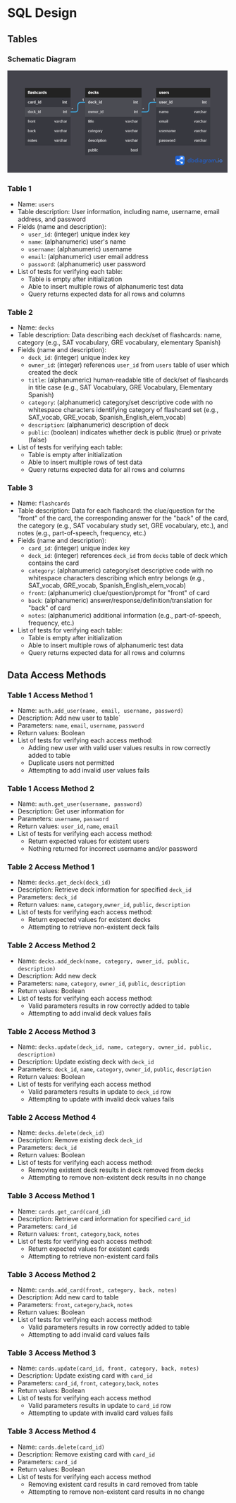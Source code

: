 # SQL Design #

## Tables ##

### Schematic Diagram ###
<img src="https://github.com/ThomasJHLees/Team0Project/blob/main/images/db_schematic.png" width="500px">

### Table 1 ###
* Name: `users`
* Table description: User information, including name, username, email address, and password
* Fields (name and description):
  * `user_id`: (integer) unique index key
  * `name`: (alphanumeric) user's name
  * `username`: (alphanumeric) username
  * `email`: (alphanumeric) user email address
  * `password`: (alphanumeric) user password
* List of tests for verifying each table:
  * Table is empty after initialization 
  * Able to insert multiple rows of alphanumeric test data
  * Query returns expected data for all rows and columns

### Table 2 ###
* Name: `decks`
* Table description: Data describing each deck/set of flashcards: name, category (e.g., SAT vocabulary, GRE vocabulary, elementary Spanish)
* Fields (name and description):
  * `deck_id`: (integer) unique index key
  * `owner_id`: (integer) references `user_id` from `users` table of user which created the deck
  * `title`: (alphanumeric) human-readable title of deck/set of flashcards in title case (e.g., SAT Vocabulary, GRE Vocabulary, Elementary Spanish)
  * `category`: (alphanumeric) category/set descriptive code with no whitespace characters identifying category of flashcard set (e.g., SAT_vocab, GRE_vocab, Spanish_English_elem_vocab) 
  * `description`: (alphanumeric) description of deck
  * `public`: (boolean) indicates whether deck is public (true) or private (false)
* List of tests for verifying each table:
  * Table is empty after initialization 
  * Able to insert multiple rows of test data
  * Query returns expected data for all rows and columns
    
### Table 3 ###
* Name: `flashcards`
* Table description: Data for each flashcard: the clue/question for the "front" of the card, the corresponding answer for the "back" of the card, the category (e.g., SAT vocabulary study set, GRE vocabulary, etc.), and notes (e.g., part-of-speech, frequency, etc.)
* Fields (name and description):
  * `card_id`: (integer) unique index key
  * `deck_id`: (integer) references `deck_id` from `decks` table of deck which contains the card
  * `category`: (alphanumeric) category/set descriptive code with no whitespace characters describing which entry belongs (e.g., SAT_vocab, GRE_vocab, Spanish_English_elem_vocab) 
  * `front`: (alphanumeric) clue/question/prompt for "front" of card
  * `back`: (alphanumeric) answer/response/definition/translation for "back" of card
  * `notes`: (alphanumeric) additional information (e.g., part-of-speech, frequency, etc.)
* List of tests for verifying each table:
  * Table is empty after initialization 
  * Able to insert multiple rows of alphanumeric test data
  * Query returns expected data for all rows and columns


## Data Access Methods
### Table 1 Access Method 1 ### 
* Name: `auth.add_user(name, email, username, password)`
* Description: Add new user to table`
* Parameters: `name`, `email`, `username`, `password`
* Return values: Boolean
* List of tests for verifying each access method:
  * Adding new user with valid user values results in row correctly added to table
  * Duplicate users not permitted
  * Attempting to add invalid user values fails

### Table 1 Access Method 2 ### 
* Name: `auth.get_user(username, password)`
* Description: Get user information for 
* Parameters: `username`, `password`
* Return values: `user_id`, `name`, `email` 
* List of tests for verifying each access method:
  * Return expected values for existent users
  * Nothing returned for incorrect username and/or password

### Table 2 Access Method 1 ### 
* Name: `decks.get_deck(deck_id)`
* Description: Retrieve deck information for specified `deck_id`
* Parameters: `deck_id`
* Return values: `name`, `category`,`owner_id`, `public`, `description`  
* List of tests for verifying each access method:
  * Return expected values for existent decks
  * Attempting to retrieve non-existent deck fails

### Table 2 Access Method 2 ### 
* Name: `decks.add_deck(name, category, owner_id, public, description)`
* Description: Add new deck
* Parameters: `name`, `category`, `owner_id`, `public`, `description`
* Return values: Boolean
* List of tests for verifying each access method:
  * Valid parameters results in row correctly added to table
  * Attempting to add invalid deck values fails

### Table 2 Access Method 3 ### 
* Name: `decks.update(deck_id, name, category, owner_id, public, description)`
* Description: Update existing deck with `deck_id`
* Parameters: `deck_id`, `name`, `category`, `owner_id`, `public`, `description`
* Return values: Boolean
* List of tests for verifying each access method
  * Valid parameters results in update to `deck_id` row
  * Attempting to update with invalid deck values fails

### Table 2 Access Method 4 ### 
* Name: `decks.delete(deck_id)`
* Description: Remove existing deck `deck_id`
* Parameters: `deck_id`
* Return values: Boolean
* List of tests for verifying each access method:
  * Removing existent deck results in deck removed from decks
  * Attempting to remove non-existent deck results in no change

### Table 3 Access Method 1 ### 
* Name: `cards.get_card(card_id)`
* Description: Retrieve card information for specified `card_id`
* Parameters: `card_id`
* Return values: `front`, `category`,`back`, `notes`  
* List of tests for verifying each access method:
  * Return expected values for existent cards
  * Attempting to retrieve non-existent card fails

### Table 3 Access Method 2 ### 
* Name: `cards.add_card(front, category, back, notes)`
* Description: Add new card to table
* Parameters: `front`, `category`,`back`, `notes`
* Return values: Boolean
* List of tests for verifying each access method:
  * Valid parameters results in row correctly added to table
  * Attempting to add invalid card values fails

### Table 3 Access Method 3 ### 
* Name: `cards.update(card_id, front, category, back, notes)`
* Description: Update existing card with `card_id`
* Parameters: `card_id`, `front`, `category`,`back`, `notes`
* Return values: Boolean
* List of tests for verifying each access method
  * Valid parameters results in update to `card_id` row
  * Attempting to update with invalid card values fails

### Table 3 Access Method 4 ### 
* Name: `cards.delete(card_id)`
* Description: Remove existing card with `card_id`
* Parameters: `card_id`
* Return values: Boolean
* List of tests for verifying each access method
  * Removing existent card results in card removed from table
  * Attempting to remove non-existent card results in no change
